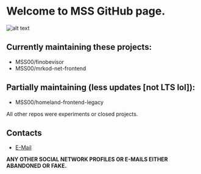 # Welcome to MSS GitHub page.

![alt text](https://i.imgur.com/nURB94Y.jpg "MSS Logo")

## Currently maintaining these projects:

* MSS00/finobevisor
* MSS00/mrkod-net-frontend

## Partially maintaining (less updates [not LTS lol]):

* MSS00/homeland-frontend-legacy

All other repos were experiments or closed projects.

## Contacts

* [E-Mail](mailto:mrkodomoh64@hotmail.com)

**ANY OTHER SOCIAL NETWORK PROFILES OR E-MAILS EITHER ABANDONED OR FAKE.**
